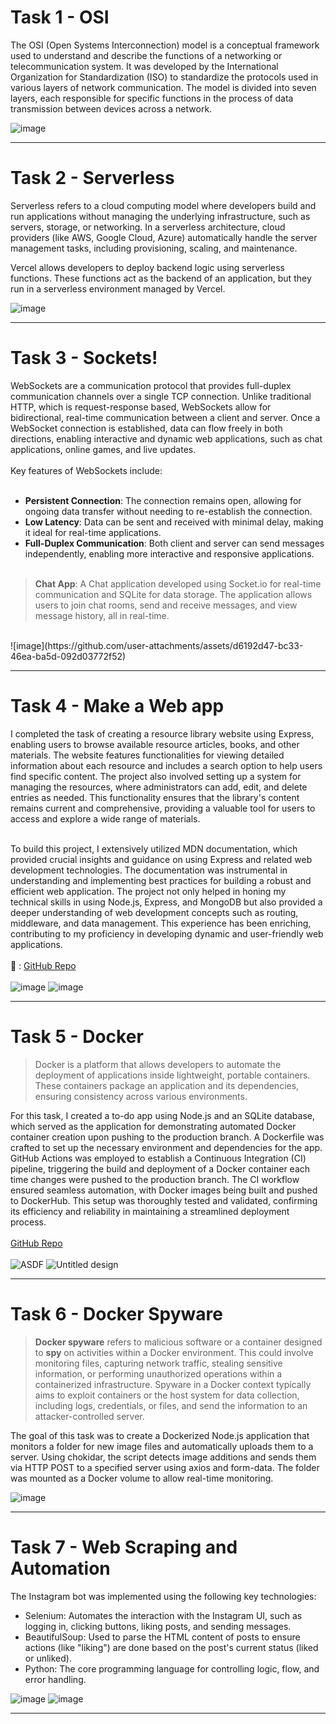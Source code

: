 # Task 1 - OSI

The OSI (Open Systems Interconnection) model is a conceptual framework used to understand and describe the functions of a networking or telecommunication system. It was developed by the International Organization for Standardization (ISO) to standardize the protocols used in various layers of network communication. The model is divided into seven layers, each responsible for specific functions in the process of data transmission between devices across a network.

![image](https://github.com/user-attachments/assets/43485385-7795-4663-85b4-402787d0a829)

***

# Task 2 - Serverless

Serverless refers to a cloud computing model where developers build and run applications without managing the underlying infrastructure, such as servers, storage, or networking. In a serverless architecture, cloud providers (like AWS, Google Cloud, Azure) automatically handle the server management tasks, including provisioning, scaling, and maintenance.

Vercel allows developers to deploy backend logic using serverless functions. These functions act as the backend of an application, but they run in a serverless environment managed by Vercel.

![image](https://github.com/user-attachments/assets/84333aaf-0efe-430a-bdf9-7e44e0aa4ff0)

***

# Task 3 - Sockets!

WebSockets are a communication protocol that provides full-duplex communication channels over a single TCP connection. Unlike traditional HTTP, which is request-response based, WebSockets allow for bidirectional, real-time communication between a client and server. Once a WebSocket connection is established, data can flow freely in both directions, enabling interactive and dynamic web applications, such as chat applications, online games, and live updates.
<br /><br />
Key features of WebSockets include:<br /><br />
- **Persistent Connection**: The connection remains open, allowing for ongoing data transfer without needing to re-establish the connection.
- **Low Latency**: Data can be sent and received with minimal delay, making it ideal for real-time applications.
- **Full-Duplex Communication**: Both client and server can send messages independently, enabling more interactive and responsive applications.
<br /><br />
> **Chat App**:
A Chat application developed using Socket.io for real-time communication and SQLite for data storage. The application allows users to join chat rooms, send and receive messages, and view message history, all in real-time.
<br>
![image](https://github.com/user-attachments/assets/d6192d47-bc33-46ea-ba5d-092d03772f52)

***

# Task 4 - Make a Web app

I completed the task of creating a resource library website using Express, enabling users to browse available resource articles, books, and other materials. The website features functionalities for viewing detailed information about each resource and includes a search option to help users find specific content. The project also involved setting up a system for managing the resources, where administrators can add, edit, and delete entries as needed. This functionality ensures that the library's content remains current and comprehensive, providing a valuable tool for users to access and explore a wide range of materials.
<br /><br />

To build this project, I extensively utilized MDN documentation, which provided crucial insights and guidance on using Express and related web development technologies. The documentation was instrumental in understanding and implementing best practices for building a robust and efficient web application. The project not only helped in honing my technical skills in using Node.js, Express, and MongoDB but also provided a deeper understanding of web development concepts such as routing, middleware, and data management. This experience has been enriching, contributing to my proficiency in developing dynamic and user-friendly web applications.
<br /><br />
🔗 : [GitHub Repo](https://github.com/Karthikeyan1508/express-locallibrary)
<br /><br />
![image](https://github.com/user-attachments/assets/88177d5c-a5b9-485c-a981-6689a7388097)
![image](https://github.com/user-attachments/assets/657effac-4c10-4668-aa88-dd6cc9bb49fc)

***

# Task 5 - Docker

> Docker is a platform that allows developers to automate the deployment of applications inside lightweight, portable containers. These containers package an application and its dependencies, ensuring consistency across various environments.

For this task, I created a to-do app using Node.js and an SQLite database, which served as the application for demonstrating automated Docker container creation upon pushing to the production branch. A Dockerfile was crafted to set up the necessary environment and dependencies for the app. GitHub Actions was employed to establish a Continuous Integration (CI) pipeline, triggering the build and deployment of a Docker container each time changes were pushed to the production branch. The CI workflow ensured seamless automation, with Docker images being built and pushed to DockerHub. This setup was thoroughly tested and validated, confirming its efficiency and reliability in maintaining a streamlined deployment process.
<br /><br />
[GitHub Repo](https://github.com/Karthikeyan1508/docker-practice)<br /><br />
![ASDF](https://github.com/user-attachments/assets/9ff549c9-3c13-4f0f-8c02-cc71d7a9966b)
![Untitled design](https://github.com/user-attachments/assets/75c65741-708b-471f-9e8b-46d8258fd3cb)

***

# Task 6 - Docker Spyware

> **Docker spyware** refers to malicious software or a container designed to **spy** on activities within a Docker environment. This could involve monitoring files, capturing network traffic, stealing sensitive information, or performing unauthorized operations within a containerized infrastructure. Spyware in a Docker context typically aims to exploit containers or the host system for data collection, including logs, credentials, or files, and send the information to an attacker-controlled server.

The goal of this task was to create a Dockerized Node.js application that monitors a folder for new image files and automatically uploads them to a server. Using chokidar, the script detects image additions and sends them via HTTP POST to a specified server using axios and form-data. The folder was mounted as a Docker volume to allow real-time monitoring.

![image](https://github.com/user-attachments/assets/3fd66c00-8677-4022-be0a-d66d1e20c799)

***

# Task 7 - Web Scraping and Automation

The Instagram bot was implemented using the following key technologies:

- Selenium: Automates the interaction with the Instagram UI, such as logging in, clicking buttons, liking posts, and sending messages.
- BeautifulSoup: Used to parse the HTML content of posts to ensure actions (like "liking") are done based on the post's current status (liked or unliked).
- Python: The core programming language for controlling logic, flow, and error handling.

![image](https://github.com/user-attachments/assets/8670701a-10a8-4114-b7bd-4a7625c1d6f9)
![image](https://github.com/user-attachments/assets/cfe123e2-619d-4837-8b06-98fd2ceb0e94)

***
